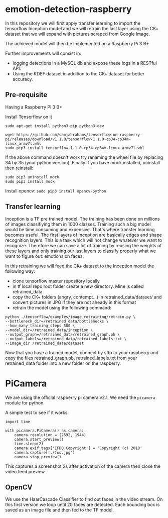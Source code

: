 # emotion-detection-raspberry

In this repository we will first apply transfer learning to import the tensorflow Inception model and we will retrain the last layer using the CK+ dataset that we will expand with pictures scraped from Google Image.

The achieved model will then be implemented on a Raspberry Pi 3 B+

Further improvements will consist in:
- logging detections in a MySQL db and expose these logs in a RESTful API.
- Using the KDEF dataset in addition to the CK+ dataset for better accuracy.

## Pre-requisite

Having a Raspberry Pi 3 B+

Install Tensorflow on it

`sudo apt-get install python3-pip python3-dev`

```
wget https://github.com/samjabrahams/tensorflow-on-raspberry-pi/releases/download/v1.1.0/tensorflow-1.1.0-cp34-cp34m-linux_armv7l.whl
sudo pip3 install tensorflow-1.1.0-cp34-cp34m-linux_armv7l.whl
```

If the above command doesn't work try renaming the wheel file by replacing 34 by 35 (your python version).
Finally if you have mock installed, uninstall then reinstall:

```
sudo pip3 uninstall mock
sudo pip3 install mock
```

Install opencv:
`sudo pip3 install opencv-python`

## Transfer learning

Inception is a TF pre trained model. The training has been done on millions of images classifiying them in 1000 classes. Training such a big model would be time consuming and expensive. That's where transfer learning becomes useful.
The first layers of Inception are basically edges and shape recognition layers. This is a task which will not change whatever we want to recognize. Therefore we can save a lot of training by reusing the weights of these layers and only training our last layers to classify properly what we want to figure out: emotions on faces.

In this retraining we will feed the CK+ dataset to the Inception model the following way:
- clone tensorflow master repository locally
- in tf local repo root folder create a new directory. Mine is called retrained_data.
- copy the CK+ folders (angry, contempt...) in retrained_data/dataset/ and convert pictures in JPG if they are not already in this format
- retrain the model using the following command:

```
python ./tensorflow/examples/image_retraining/retrain.py \
--bottleneck_dir=/retrained_data/bottlenecks \
--how_many_training_steps 500 \
--model_dir=/retrained_data/inception \
--output_graph=/retrained_data/retrained_graph.pb \
--output_labels=/retrained_data/retrained_labels.txt \
--image_dir /retrained_data/dataset
```

Now that you have a trained model, connect by sftp to your raspberry and copy the files retrained_graph.pb, retrained_labels.txt from your retrained_data folder into a new folder on the raspberry.

# PiCamera

We are using the official raspberry pi camera v2.1. We need the `picamera` module for python.

A simple test to see if it works:

```import picamera 
import time

with picamera.PiCamera() as camera:
    camera.resolution = (2592, 1944)
    camera.start_preview()
    time.sleep(2)
    camera.exif_tags['IFD0.Copyright'] = 'Copyright (c) 2018'
    camera.capture('./foo.jpg')
    camera.stop_preview()
```
This captures a screenshot 2s after activation of the camera then close the video feed preview.

## OpenCV

We use the HaarCascade Classifier to find out faces in the video stream.
On this first version we loop until 20 faces are detected. Each bounding box is saved as an image file and then fed to the TF model.